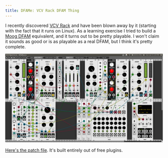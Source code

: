 ```yaml
---
title: DFAMe: VCV Rack DFAM Thing
---
```

I recently discovered [VCV Rack](https://vcvrack.com/) and have been blown away by it (starting with the fact that it runs on Linux).
As a learning exercise I tried to build a [Moog DFAM](https://www.moogmusic.com/products/dfam-drummer-another-mother) equivalent, and it turns out to be pretty playable.
I won't claim it sounds as good or is as playable as a real DFAM, but I think it's pretty complete.

![VCV Rack screenshot of DFAMe patch](/images/DFAMe.png)

[Here's the patch file](https://gitlab.com/duelinmarkers/dotRack/blob/master/patches/DFAMe.vcv).
It's built entirely out of free plugins.
